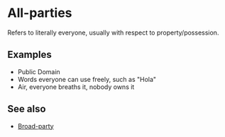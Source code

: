 # All-parties
Refers to literally everyone, usually with respect to property/possession.

## Examples
- Public Domain
- Words everyone can use freely, such as "Hola"
- Air, everyone breaths it, nobody owns it

## See also
- [Broad-party](./Broad-party)
